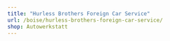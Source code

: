 ```yaml
---
title: "Hurless Brothers Foreign Car Service"
url: /boise/hurless-brothers-foreign-car-service/
shop: Autowerkstatt
---
```

